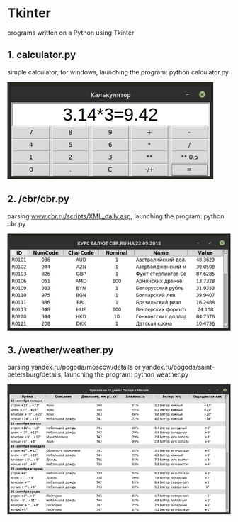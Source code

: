 # Tkinter
programs written on a Python using Tkinter
## 1. calculator.py
simple calculator, for windows, launching the program: python calculator.py

![calculator.py](https://github.com/otolaa/Tkinter/blob/master/img/calc.jpg "calculator.py")
## 2. /cbr/cbr.py
parsing www.cbr.ru/scripts/XML_daily.asp, launching the program: python cbr.py

![cbr.py](https://github.com/otolaa/Tkinter/blob/master/img/cbr.jpg "cbr.py")

## 3. /weather/weather.py
parsing yandex.ru/pogoda/moscow/details or yandex.ru/pogoda/saint-petersburg/details, launching the program: python weather.py

![weather.py](https://github.com/otolaa/Tkinter/blob/master/img/weather.jpg "weather.py")